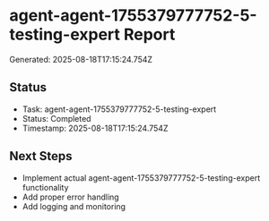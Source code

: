 # agent-agent-1755379777752-5-testing-expert Report

Generated: 2025-08-18T17:15:24.754Z

## Status
- Task: agent-agent-1755379777752-5-testing-expert
- Status: Completed
- Timestamp: 2025-08-18T17:15:24.754Z

## Next Steps
- Implement actual agent-agent-1755379777752-5-testing-expert functionality
- Add proper error handling
- Add logging and monitoring

